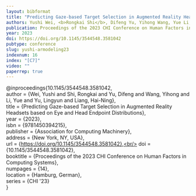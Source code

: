 ```yaml
---
layout: bibformat
title: "Predicting Gaze-based Target Selection in Augmented Reality Headsets based on Eye and Head Endpoint Distributions"
authors: Yushi Wei, <b>Rongkai Shi</b>, Difeng Yu, Yihong Wang, Yue Li, Lingyun Yu, and Hai-Ning Liang
publication: Proceedings of the 2023 CHI Conference on Human Factors in Computing Systems (CHI '23)
year: 2023
doi: https://doi.org/10.1145/3544548.3581042
pubtype: conference
slug: yushi-armodeling23
indexnum: 16
index: "[C7]"
video: ""
paperrep: true
---
```



@inproceedings{10.1145/3544548.3581042,<br/>
author = {Wei, Yushi and Shi, Rongkai and Yu, Difeng and Wang, Yihong and Li, Yue and Yu, Lingyun and Liang, Hai-Ning},<br/>
title = {Predicting Gaze-based Target Selection in Augmented Reality Headsets based on Eye and Head Endpoint Distributions},<br/>
year = {2023},<br/>
isbn = {9781450394215},<br/>
publisher = {Association for Computing Machinery},<br/>
address = {New York, NY, USA},<br/>
url = {https://doi.org/10.1145/3544548.3581042},<br/>
doi = {10.1145/3544548.3581042},<br/>
booktitle = {Proceedings of the 2023 CHI Conference on Human Factors in Computing Systems},<br/>
numpages = {14},<br/>
location = {Hamburg, German},<br/>
series = {CHI '23}<br/>
}
